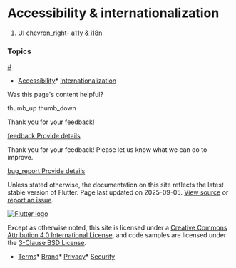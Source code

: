 Accessibility & internationalization
====================================

1. [UI](/ui) chevron\_right- [a11y & i18n](/ui/accessibility-and-internationalization)

### Topics

[#](#topics)

* [Accessibility](/ui/accessibility-and-internationalization/accessibility)* [Internationalization](/ui/accessibility-and-internationalization/internationalization)

Was this page's content helpful?

thumb\_up thumb\_down

Thank you for your feedback!

 [feedback Provide details](https://github.com/flutter/website/issues/new?template=1_page_issue.yml&&page-url=https://docs.flutter.dev/ui/accessibility-and-internationalization/&page-source=https://github.com/flutter/website/tree/main/src/content/ui/accessibility-and-internationalization/index.md)

Thank you for your feedback! Please let us know what we can do to improve.

 [bug\_report Provide details](https://github.com/flutter/website/issues/new?template=1_page_issue.yml&&page-url=https://docs.flutter.dev/ui/accessibility-and-internationalization/&page-source=https://github.com/flutter/website/tree/main/src/content/ui/accessibility-and-internationalization/index.md)

Unless stated otherwise, the documentation on this site reflects the latest stable version of Flutter. Page last updated on 2025-09-05. [View source](https://github.com/flutter/website/tree/main/src/content/ui/accessibility-and-internationalization/index.md) or [report an issue](https://github.com/flutter/website/issues/new?template=1_page_issue.yml&&page-url=https://docs.flutter.dev/ui/accessibility-and-internationalization/&page-source=https://github.com/flutter/website/tree/main/src/content/ui/accessibility-and-internationalization/index.md "Report an issue with this page").

[![Flutter logo](/assets/images/branding/flutter/logo+text/horizontal/white.svg)](https://flutter.dev)

Except as otherwise noted, this site is licensed under a [Creative Commons Attribution 4.0 International License](https://creativecommons.org/licenses/by/4.0/), and code samples are licensed under the [3-Clause BSD License](https://opensource.org/licenses/BSD-3-Clause).

* [Terms](/tos "Terms of use")* [Brand](/brand "Brand usage guidelines")* [Privacy](https://policies.google.com/privacy "Privacy policy")* [Security](/security "Security philosophy and practices")

   